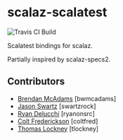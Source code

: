 scalaz-scalatest
================

![Travis CI Build](https://travis-ci.org/bwmcadams/scalaz-scalatest.svg)

Scalatest bindings for scalaz.

Partially inspired by scalaz-specs2.

## Contributors

* [Brendan McAdams](http://github.com/bwmcadams) [bwmcadams]
* [Jason Swartz](http://github.com/swartzrock) [swartzrock]
* [Ryan Delucchi](http://github.com/ryanonsrc) [ryanonsrc]
* [Colt Frederickson](http://github.com/coltfred) [coltfred]
* [Thomas Lockney](http://github.com/tlockney) [tlockney]
